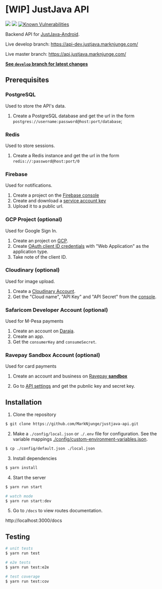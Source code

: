# [WIP] JustJava API

![](https://github.com/MarkNjunge/justjava-api/workflows/test-workflow/badge.svg)
![](https://github.com/MarkNjunge/justjava-api/workflows/deploy-dev-workflow/badge.svg)
[![Known Vulnerabilities](https://snyk.io/test/github/MarkNjunge/justjava-api/badge.svg)](https://snyk.io/test/github/MarkNjunge/justjava-api)

Backend API for [JustJava-Android](https://github.com/MarkNjunge/JustJava-Android).

Live develop branch: https://api-dev.justjava.marknjunge.com/

Live master branch: https://api.justjava.marknjunge.com/

**[See `develop` branch for latest changes](https://github.com/MarkNjunge/justjava-api/tree/develop)**

## Prerequisites

### PostgreSQL

Used to store the API's data.

1. Create a PostgreSQL database and get the url in the form `postgres://username:password@host:port/database`;

### Redis

Used to store sessions.

1. Create a Redis instance and get the url in the form `redis://:password@host:port/0`

### Firebase

Used for notifications.

1. Create a project on the [Firebase console](https://console.firebase.google.com)
2. Create and download a [service account key](https://console.firebase.google.com/project/_/settings/serviceaccounts/adminsdk)
3. Upload it to a public url.

### GCP Project (optional)

Used for Google Sign In.

1. Create an project on [GCP](https://console.cloud.google.com/projectcreate).
2. Create [OAuth client ID credentials](https://console.cloud.google.com/apis/credentials) with "Web Application" as the application type.
3. Take note of the client ID.

### Cloudinary (optional)

Used for image upload.

1. Create a [Cloudinary Account](https://cloudinary.com/users/register/free).
2. Get the "Cloud name", "API Key" and "API Secret" from the [console](https://cloudinary.com/console).

### Safaricom Developer Account (optional)

Used for M-Pesa payments

1. Create an account on [Daraja](https://developer.safaricom.co.ke/).
2. Create an app.
3. Get the `consumerKey` and `consumeSecret`.

### Ravepay Sandbox Account (optional)

Used for card payments

1. Create an account and business on [Ravepay **sandbox**](https://ravesandbox.flutterwave.com/signup)

2. Go to [API settings](https://ravesandbox.flutterwave.com/dashboard/settings/apis) and get the pubnlic key and secret key.

## Installation

1. Clone the repository

```bash
$ git clone https://github.com/MarkNjunge/justjava-api.git
```

2. Make a `./config/local.json` or `./.env` file for configuration. See the variable mappings [./config/custom-environment-variables.json](./config/custom-environment-variables.json).

```bash
$ cp ./config/default.json ./local.json
```

3. Install dependencies

```bash
$ yarn install
```

4. Start the server

```bash
$ yarn run start

# watch mode
$ yarn run start:dev
```

5. Go to `/docs` to view routes documentation.

http://localhost:3000/docs

## Testing

```bash
# unit tests
$ yarn run test

# e2e tests
$ yarn run test:e2e

# test coverage
$ yarn run test:cov
```
